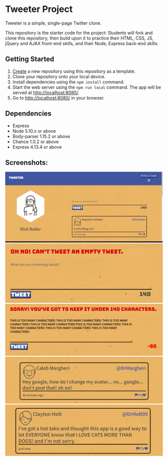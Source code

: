 # Tweeter Project

Tweeter is a simple, single-page Twitter clone.

This repository is the starter code for the project: Students will fork and clone this repository, then build upon it to practice their HTML, CSS, JS, jQuery and AJAX front-end skills, and their Node, Express back-end skills.

## Getting Started

1. [Create](https://docs.github.com/en/repositories/creating-and-managing-repositories/creating-a-repository-from-a-template) a new repository using this repository as a template.
2. Clone your repository onto your local device.
3. Install dependencies using the `npm install` command.
3. Start the web server using the `npm run local` command. The app will be served at <http://localhost:8080/>.
4. Go to <http://localhost:8080/> in your browser.

## Dependencies

- Express
- Node 5.10.x or above
- Body-parser 1.15.2 or above
- Chance 1.0.2 or above
- Express 4.13.4 or above

## Screenshots:

![Home Page](https://github.com/KianNaimiRoy/tweeter/blob/master/docs/Screenshot%202023-03-30%20162946.png?raw=true)
![No Content Error](https://github.com/KianNaimiRoy/tweeter/blob/master/docs/Screenshot%202023-03-30%20163215.png?raw=true)
![Too May Characters Error](https://github.com/KianNaimiRoy/tweeter/blob/master/docs/Screenshot%202023-03-30%20163049.png?raw=true)
![Individual Tweet](https://github.com/KianNaimiRoy/tweeter/blob/master/docs/Screenshot%202023-03-30%20163243.png?raw=true)
![Individual Tweet](https://github.com/KianNaimiRoy/tweeter/blob/master/docs/Screenshot%202023-03-30%20163257.png?raw=true)



